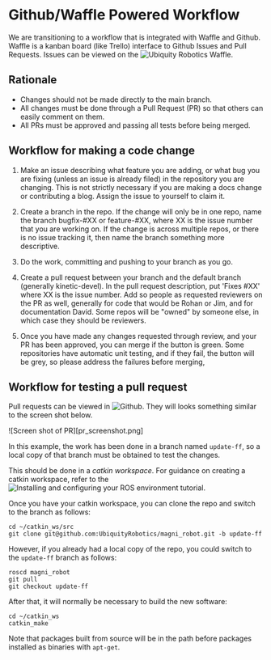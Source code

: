
# Github/Waffle Powered Workflow

We are transitioning to a workflow that is integrated with Waffle and Github.
Waffle is a kanban board (like Trello) interface to Github Issues and Pull Requests.
Issues can be viewed on the ![Ubiquity Robotics Waffle](https://waffle.io/UbiquityRobotics/ubiquity_main).


## Rationale

* Changes should not be made directly to the main branch.
* All changes must be done through a Pull Request (PR) so that others can easily comment on them.
* All PRs must be approved and passing all tests before being merged.

## Workflow for making a code change

1. Make an issue describing what feature you are adding, or what bug you are fixing (unless an issue is already filed) in the repository you are changing. This is not strictly necessary if you are making a docs change or contributing a blog. Assign the issue to yourself to claim it.

2. Create a branch in the repo. If the change will only be in one repo, name the branch bugfix-#XX or feature-#XX, where XX is the issue number that you are working on. If the change is across multiple repos, or there is no issue tracking it, then name the branch something more descriptive.

3. Do the work, committing and pushing to your branch as you go.

4. Create a pull request between your branch and the default branch (generally kinetic-devel). In the pull request description, put 'Fixes #XX' where XX is the issue number. Add so people as requested reviewers on the PR as well, generally for code that would be Rohan or Jim, and for documentation David. Some repos will be "owned" by someone else, in which case they should be reviewers.

5. Once you have made any changes requested through review, and your PR has been approved, you can merge if the button is green. Some repositories have automatic unit testing, and if they fail, the button will be grey, so please address the failures before merging,


## Workflow for testing a pull request

Pull requests can be viewed in ![Github](https://github.com/UbiquityRobotics).
They will looks something similar to the screen shot below.

\![Screen shot of PR][pr_screenshot.png]

In this example, the work has been done in a branch named `update-ff`, so a
local copy of that branch must be obtained to test the changes.

This should be done in a _catkin workspace_. For guidance on creating a 
catkin workspace, refer to the ![Installing and configuring your ROS environment tutorial](http://wiki.ros.org/ROS/Tutorials/InstallingandConfiguringROSEnvironment).

Once you have your catkin workspace, you can clone the repo and switch to the
branch as follows:
```
cd ~/catkin_ws/src
git clone git@github.com:UbiquityRobotics/magni_robot.git -b update-ff
```

However, if you already had a local copy of the repo, you could switch to the
`update-ff` branch as follows:
```
roscd magni_robot
git pull
git checkout update-ff
```

After that, it will normally be necessary to build the new software:
```
cd ~/catkin_ws
catkin_make
```

Note that packages built from source will be in the path before packages
installed as binaries with `apt-get`.


